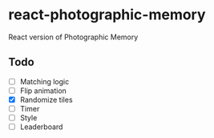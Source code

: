 # react-photographic-memory
React version of Photographic Memory

## Todo

- [ ] Matching logic
- [ ] Flip animation
- [x] Randomize tiles
- [ ] Timer
- [ ] Style
- [ ] Leaderboard

